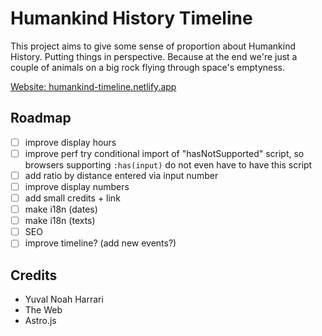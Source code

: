 # Humankind History Timeline

This project aims to give some sense of proportion about Humankind History. Putting things in perspective.
Because at the end we're just a couple of animals on a big rock flying through space's emptyness.

[Website: humankind-timeline.netlify.app](https://humankind-timeline.netlify.app)

## Roadmap

- [ ] improve display hours
- [ ] improve perf try conditional import of "hasNotSupported" script, so browsers supporting `:has(input)` do not even have to have this script
- [ ] add ratio by distance entered via input number
- [ ] improve display numbers
- [ ] add small credits + link
- [ ] make i18n (dates)
- [ ] make i18n (texts)
- [ ] SEO
- [ ] improve timeline? (add new events?)

## Credits

- Yuval Noah Harrari
- The Web
- Astro.js
